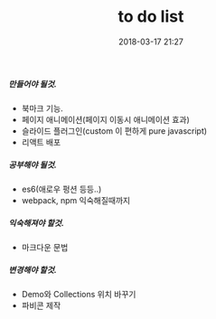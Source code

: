 ﻿---
layout:  post 
title:  "to do list"
date: 2018-03-17 21:27
categories: diary
---

##### 만들어야 될것.
- 북마크 기능. 
- 페이지 애니메이션(페이지 이동시 애니메이션 효과)
- 슬라이드 플러그인(custom 이 편하게 pure javascript)
- 리액트 배포 

##### 공부해야 될것. 
- es6(애로우 펑션 등등..)
- webpack, npm 익숙해질때까지

##### 익숙해져야 할것. 
- 마크다운 문법

##### 변경해야 할것.
- Demo와 Collections 위치 바꾸기
- 파비콘 제작



